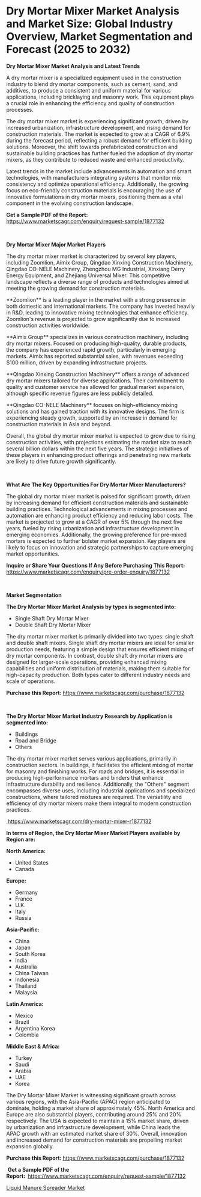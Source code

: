 <p><h1>Dry Mortar Mixer Market Analysis and Market Size: Global Industry Overview, Market Segmentation and Forecast (2025 to 2032)</h1></p><p><strong>Dry Mortar Mixer Market Analysis and Latest Trends</strong></p>
<p><p>A dry mortar mixer is a specialized equipment used in the construction industry to blend dry mortar components, such as cement, sand, and additives, to produce a consistent and uniform material for various applications, including bricklaying and masonry work. This equipment plays a crucial role in enhancing the efficiency and quality of construction processes.</p><p>The dry mortar mixer market is experiencing significant growth, driven by increased urbanization, infrastructure development, and rising demand for construction materials. The market is expected to grow at a CAGR of 6.9% during the forecast period, reflecting a robust demand for efficient building solutions. Moreover, the shift towards prefabricated construction and sustainable building practices has further fueled the adoption of dry mortar mixers, as they contribute to reduced waste and enhanced productivity.</p><p>Latest trends in the market include advancements in automation and smart technologies, with manufacturers integrating systems that monitor mix consistency and optimize operational efficiency. Additionally, the growing focus on eco-friendly construction materials is encouraging the use of innovative formulations in dry mortar mixers, positioning them as a vital component in the evolving construction landscape.</p></p>
<p><strong>Get a Sample PDF of the Report:&nbsp;</strong> <a href="https://www.marketscagr.com/enquiry/request-sample/1877132?utm_campaign=2344&utm_medium=2&utm_source=Github&utm_content=ia&utm_term=19022025&utm_id=dry-mortar-mixer">https://www.marketscagr.com/enquiry/request-sample/1877132</a></p>
<p>&nbsp;</p>
<p><strong>Dry Mortar Mixer Major Market Players</strong></p>
<p><p>The dry mortar mixer market is characterized by several key players, including Zoomlion, Aimix Group, Qingdao Xinxing Construction Machinery, Qingdao CO-NELE Machinery, Zhengzhou MG Industrial, Xinxiang Derry Energy Equipment, and Zhejiang Universal Mixer. This competitive landscape reflects a diverse range of products and technologies aimed at meeting the growing demand for construction materials.</p><p>**Zoomlion** is a leading player in the market with a strong presence in both domestic and international markets. The company has invested heavily in R&D, leading to innovative mixing technologies that enhance efficiency. Zoomlion's revenue is projected to grow significantly due to increased construction activities worldwide.</p><p>**Aimix Group** specializes in various construction machinery, including dry mortar mixers. Focused on producing high-quality, durable products, the company has experienced rapid growth, particularly in emerging markets. Aimix has reported substantial sales, with revenues exceeding $100 million, driven by expanding infrastructure projects.</p><p>**Qingdao Xinxing Construction Machinery** offers a range of advanced dry mortar mixers tailored for diverse applications. Their commitment to quality and customer service has allowed for gradual market expansion, although specific revenue figures are less publicly detailed.</p><p>**Qingdao CO-NELE Machinery** focuses on high-efficiency mixing solutions and has gained traction with its innovative designs. The firm is experiencing steady growth, supported by an increase in demand for construction materials in Asia and beyond.</p><p>Overall, the global dry mortar mixer market is expected to grow due to rising construction activities, with projections estimating the market size to reach several billion dollars within the next five years. The strategic initiatives of these players in enhancing product offerings and penetrating new markets are likely to drive future growth significantly.</p></p>
<p>&nbsp;</p>
<p><strong>What Are The Key Opportunities For Dry Mortar Mixer Manufacturers?</strong></p>
<p><p>The global dry mortar mixer market is poised for significant growth, driven by increasing demand for efficient construction materials and sustainable building practices. Technological advancements in mixing processes and automation are enhancing product efficiency and reducing labor costs. The market is projected to grow at a CAGR of over 5% through the next five years, fueled by rising urbanization and infrastructure development in emerging economies. Additionally, the growing preference for pre-mixed mortars is expected to further bolster market expansion. Key players are likely to focus on innovation and strategic partnerships to capture emerging market opportunities.</p></p>
<p><strong>Inquire or Share Your Questions If Any Before Purchasing This Report:</strong> <a href="https://www.marketscagr.com/enquiry/pre-order-enquiry/1877132?utm_campaign=2344&utm_medium=2&utm_source=Github&utm_content=ia&utm_term=19022025&utm_id=dry-mortar-mixer">https://www.marketscagr.com/enquiry/pre-order-enquiry/1877132</a></p>
<p>&nbsp;</p>
<p><strong>Market Segmentation</strong></p>
<p><strong>The Dry Mortar Mixer Market Analysis by types is segmented into:</strong></p>
<p><ul><li>Single Shaft Dry Mortar Mixer</li><li>Double Shaft Dry Mortar Mixer</li></ul></p>
<p><p>The dry mortar mixer market is primarily divided into two types: single shaft and double shaft mixers. Single shaft dry mortar mixers are ideal for smaller production needs, featuring a simple design that ensures efficient mixing of dry mortar components. In contrast, double shaft dry mortar mixers are designed for larger-scale operations, providing enhanced mixing capabilities and uniform distribution of materials, making them suitable for high-capacity production. Both types cater to different industry needs and scale of operations.</p></p>
<p><strong>Purchase this Report:&nbsp;</strong><a href="https://www.marketscagr.com/purchase/1877132?utm_campaign=2344&utm_medium=2&utm_source=Github&utm_content=ia&utm_term=19022025&utm_id=dry-mortar-mixer">https://www.marketscagr.com/purchase/1877132</a></p>
<p>&nbsp;</p>
<p><strong>The Dry Mortar Mixer Market Industry Research by Application is segmented into:</strong></p>
<p><ul><li>Buildings</li><li>Road and Bridge</li><li>Others</li></ul></p>
<p><p>The dry mortar mixer market serves various applications, primarily in construction sectors. In buildings, it facilitates the efficient mixing of mortar for masonry and finishing works. For roads and bridges, it is essential in producing high-performance mortars and binders that enhance infrastructure durability and resilience. Additionally, the "Others" segment encompasses diverse uses, including industrial applications and specialized constructions, where tailored mixtures are required. The versatility and efficiency of dry mortar mixers make them integral to modern construction practices.</p></p>
<p><a href="https://www.marketscagr.com/dry-mortar-mixer-r1877132?utm_campaign=2344&utm_medium=2&utm_source=Github&utm_content=ia&utm_term=19022025&utm_id=dry-mortar-mixer">&nbsp;https://www.marketscagr.com/dry-mortar-mixer-r1877132</a></p>
<p><strong>In terms of Region, the Dry Mortar Mixer Market Players available by Region are:</strong></p>
<p>
    <p> <strong> North America: </strong>
        <ul>
            <li>United States</li>
            <li>Canada</li>
        </ul>
        </p> 
    <p> <strong> Europe: </strong>
        <ul>
            <li>Germany</li>
            <li>France</li>
            <li>U.K.</li>
            <li>Italy</li>
            <li>Russia</li>
        </ul>
        </p> 
    <p> <strong> Asia-Pacific: </strong>
        <ul>
            <li>China</li>
            <li>Japan</li>
            <li>South Korea</li>
            <li>India</li>
            <li>Australia</li>
            <li>China Taiwan</li>
            <li>Indonesia</li>
            <li>Thailand</li>
            <li>Malaysia</li>
        </ul>
        </p> 
    <p> <strong> Latin America: </strong>
        <ul>
            <li>Mexico</li>
            <li>Brazil</li>
            <li>Argentina Korea</li>
            <li>Colombia</li>
        </ul>
        </p> 
    <p> <strong> Middle East & Africa: </strong>
        <ul>
            <li>Turkey</li>
            <li>Saudi</li>
            <li>Arabia</li>
            <li>UAE</li>
            <li>Korea</li>
        </ul>
    </p>
    </p>
<p><p>The Dry Mortar Mixer Market is witnessing significant growth across various regions, with the Asia-Pacific (APAC) region anticipated to dominate, holding a market share of approximately 45%. North America and Europe are also substantial players, contributing around 25% and 20% respectively. The USA is expected to maintain a 15% market share, driven by urbanization and infrastructure development, while China leads the APAC growth with an estimated market share of 30%. Overall, innovation and increased demand for construction materials are propelling market expansion globally.</p></p>
<p><strong>Purchase this Report: </strong><a href="https://www.marketscagr.com/purchase/1877132?utm_campaign=2344&utm_medium=2&utm_source=Github&utm_content=ia&utm_term=19022025&utm_id=dry-mortar-mixer">https://www.marketscagr.com/purchase/1877132</a></p>
<p>&nbsp;<strong>Get a Sample PDF of the Report:&nbsp;&nbsp;</strong><a href="https://www.marketscagr.com/enquiry/request-sample/1877132?utm_campaign=2344&utm_medium=2&utm_source=Github&utm_content=ia&utm_term=19022025&utm_id=dry-mortar-mixer">https://www.marketscagr.com/enquiry/request-sample/1877132</a></p>
<p><strong></strong></p>
<p><p><a href="https://github.com/ovtkosle/Market-Research-Report-List-1/blob/main/liquid-manure-spreader-market.md?utm_campaign=2344&utm_medium=2&utm_source=Github&utm_content=ia&utm_term=19022025&utm_id=dry-mortar-mixer">Liquid Manure Spreader Market</a></p></p>